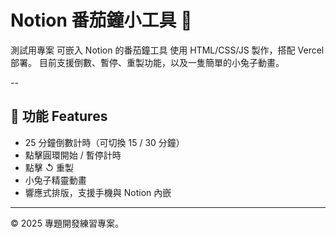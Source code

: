 # Notion 番茄鐘小工具 🍅

測試用專案
可嵌入 Notion 的番茄鐘工具
使用 HTML/CSS/JS 製作，搭配 Vercel 部署。
目前支援倒數、暫停、重製功能，以及一隻簡單的小兔子動畫。

--
## 🔧 功能 Features

- 25 分鐘倒數計時（可切換 15 / 30 分鐘）
- 點擊圓環開始 / 暫停計時
- 點擊 ↺ 重製
- 小兔子精靈動畫
- 響應式排版，支援手機與 Notion 內嵌

---
© 2025 專題開發練習專案。
